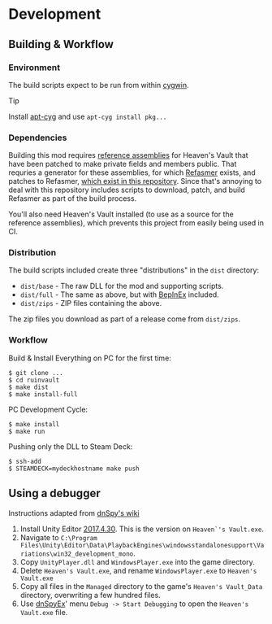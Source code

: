# Development

## Building & Workflow

### Environment

The build scripts expect to be run from within [cygwin](https://www.cygwin.com/).

> [!TIP]
> Install [apt-cyg](https://github.com/kou1okada/apt-cyg) and use `apt-cyg install pkg...`

### Dependencies

Building this mod requires [reference assemblies](https://learn.microsoft.com/en-us/dotnet/standard/assembly/reference-assemblies) for
Heaven's Vault that have been patched to make private fields and members public. That requries a generator for these
assemblies, for which [Refasmer](https://github.com/JetBrains/Refasmer) exists, and patches to Refasmer, [which exist in this repository](patches/refasmer).
Since that's annoying to deal with this repository includes scripts to download, patch, and build Refasmer as part of the build process.

You'll also need Heaven's Vault installed (to use as a source for the reference assemblies), which prevents this project
from easily being used in CI.

### Distribution

The build scripts included create three "distributions" in the `dist` directory:

- `dist/base` - The raw DLL for the mod and supporting scripts.
- `dist/full` - The same as above, but with [BepInEx](https://github.com/BepInEx/BepInEx) included.
- `dist/zips` - ZIP files containing the above.

The zip files you download as part of a release come from `dist/zips`.

### Workflow

Build & Install Everything on PC for the first time:

```shell
$ git clone ...
$ cd ruinvault
$ make dist
$ make install-full
```

PC Development Cycle:

```shell
$ make install
$ make run
```

Pushing only the DLL to Steam Deck:

```shell
$ ssh-add
$ STEAMDECK=mydeckhostname make push
```

## Using a debugger

Instructions adapted from [dnSpy's wiki](https://github.com/dnSpy/dnSpy/wiki/Debugging-Unity-Games#turning-a-release-build-into-a-debug-build)

1. Install Unity Editor [2017.4.30](https://unity.com/releases/editor/whats-new/2017.4.30#installs). This is the version on ``Heaven`'s Vault.exe``.
2. Navigate to ``C:\Program Files\Unity\Editor\Data\PlaybackEngines\windowsstandalonesupport\Variations\win32_development_mono``.
3. Copy `UnityPlayer.dll` and `WindowsPlayer.exe` into the game directory.
4. Delete ``Heaven's Vault.exe``, and rename `WindowsPlayer.exe` to ``Heaven's Vault.exe``
5. Copy all files in the `Managed` directory to the game's ``Heaven's Vault_Data`` directory, overwriting a few hundred files.
6. Use [dnSpyEx](https://github.com/dnSpyEx/dnSpy)' menu `Debug -> Start Debugging` to open the ``Heaven's Vault.exe`` file.
